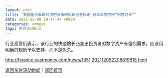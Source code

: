 ```yaml
---
layout: post
title: "美国国会酝酿对加密货币研拟新监管规定 行业高管呼吁“别管过头”"
date: 2021-12-09 19:44:47 +0800
categories: emnews
tags: 东财滚动新闻
---
```


行业高管们表示，该行业的快速增长凸显出投资者对数字资产有强烈需求，应该用明确的规则予以支持，而不是扼杀。

<http://finance.eastmoney.com/news/1351,202112092208819618.html>

[返回东财滚动新闻](//finews.withounder.com/emnews/)｜[返回首页](//finews.withounder.com/)